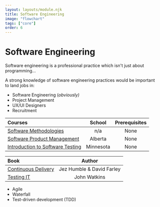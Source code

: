 ```yaml
---
layout: layouts/module.njk
title: Software Engineering
image: "flowchart"
tags: ["core"]
order: 6
---
```


<!-- Start Heading -->

# Software Engineering

Software engineering is a professional practice which isn't just about programming...

<!-- End Heading -->

<!-- Start Rationale -->

A strong knowledge of software engineering practices would be important to land jobs in:

- Software Engineering (_obviously)_
- Project Management
- UX/UI Designers
- Recruitment
<!-- End Rationale -->

<!-- Start Resources -->

| Courses                                                                                                            |  School   | Prerequisites |
| :----------------------------------------------------------------------------------------------------------------- | :-------: | :-----------: |
| [Software Methodologies](https://acodez.in/12-best-software-development-methodologies-pros-cons/)                  |    n/a    |     None      |
| [Software Product Management](https://www.coursera.org/learn/introduction-to-software-product-management#syllabus) |  Alberta  |     None      |
| [Introduction to Software Testing](https://www.coursera.org/learn/introduction-software-testing)                   | Minnesota |     None      |

<!-- End Resources -->

<!-- Start RecommendedBooks -->

| Book                                                                                                                   |          Author           |
| :--------------------------------------------------------------------------------------------------------------------- | :-----------------------: |
| [Continuous Delivery](https://www.amazon.co.uk/Continuous-Delivery-Deployment-Automation-Addison-Wesley/dp/0321601912) | Jez Humble & David Farley |
| [Testing IT](https://www.amazon.com/Testing-Second-Off-Shelf-Software/dp/0521148014)                                   |       John Watkins        |

<!-- End RecommendedBooks -->

<!-- Start Checklist -->

- Agile
- Waterfall
- Test-driven development (TDD)
<!-- End Checklist -->
